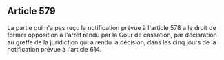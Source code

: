 Article 579
----
La partie qui n'a pas reçu la notification prévue à l'article 578 a le droit de
former opposition à l'arrêt rendu par la Cour de cassation, par déclaration au
greffe de la juridiction qui a rendu la décision, dans les cinq jours de la
notification prévue à l'article 614.
